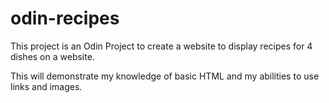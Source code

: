 # odin-recipes

This project is an Odin Project to create a website to display recipes for 4 dishes on a website.

This will demonstrate my knowledge of basic HTML and my abilities to use links and images.